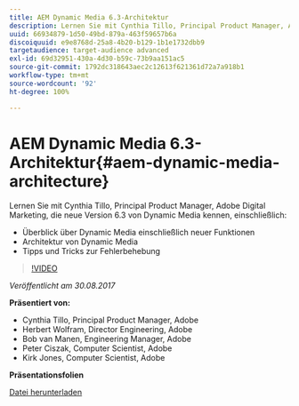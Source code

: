```yaml
---
title: AEM Dynamic Media 6.3-Architektur
description: Lernen Sie mit Cynthia Tillo, Principal Product Manager, Adobe Digital Marketing, die neue Version 6.3 von Dynamic Media kennen.
uuid: 66934879-1d50-49bd-879a-463f59657b6a
discoiquuid: e9e8768d-25a8-4b20-b129-1b1e1732dbb9
targetaudience: target-audience advanced
exl-id: 69d32951-430a-4d30-b59c-73b9aa151ac5
source-git-commit: 1792dc318643aec2c12613f621361d72a7a918b1
workflow-type: tm+mt
source-wordcount: '92'
ht-degree: 100%

---
```


# AEM Dynamic Media 6.3-Architektur{#aem-dynamic-media-architecture}

Lernen Sie mit Cynthia Tillo, Principal Product Manager, Adobe Digital Marketing, die neue Version 6.3 von Dynamic Media kennen, einschließlich:

* Überblick über Dynamic Media einschließlich neuer Funktionen
* Architektur von Dynamic Media
* Tipps und Tricks zur Fehlerbehebung

>[!VIDEO](https://video.tv.adobe.com/v/19570/?quality=9)

*Veröffentlicht am 30.08.2017*

**Präsentiert von:**

* Cynthia Tillo, Principal Product Manager, Adobe
* Herbert Wolfram, Director Engineering, Adobe
* Bob van Manen, Engineering Manager, Adobe
* Peter Ciszak, Computer Scientist, Adobe
* Kirk Jones, Computer Scientist, Adobe

**Präsentationsfolien**

[Datei herunterladen](assets/dynamicmedia83017.pdf)
<!--
[Get back to the Overview](https://helpx.adobe.com/experience-manager/kt/eseminars/gems/aem-index.html)
-->
